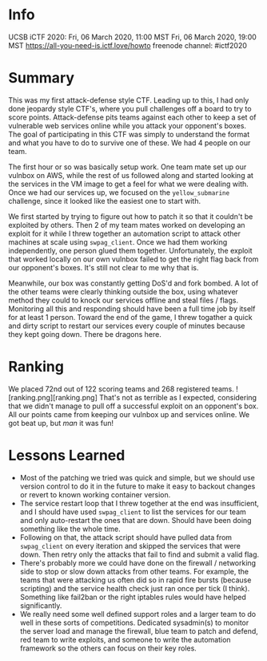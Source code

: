 # Info
UCSB iCTF 2020:
Fri, 06 March 2020, 11:00 MST  Fri, 06 March 2020, 19:00 MST
https://all-you-need-is.ictf.love/howto
freenode channel: #ictf2020

# Summary
This was my first attack-defense style CTF. Leading up to this, I had only done jeopardy style CTF's, where you pull challenges off a board to try to score points. Attack-defense pits teams against each other to keep a set of vulnerable web services online while you attack your opponent's boxes. The goal of participating in this CTF was simply to understand the format and what you have to do to survive one of these. We had 4 people on our team.

The first hour or so was basically setup work. One team mate set up our vulnbox on AWS, while the rest of us followed along and started looking at the services in the VM image to get a feel for what we were dealing with. Once we had our services up, we focused on the `yellow_submarine` challenge, since it looked like the easiest one to start with.

We first started by trying to figure out how to patch it so that it couldn't be exploited by others. Then 2 of my team mates worked on developing an exploit for it while I threw together an automation script to attack other machines at scale using `swpag_client`. Once we had them working independently, one person glued them together. Unfortunately, the exploit that worked locally on our own vulnbox failed to get the right flag back from our opponent's boxes. It's still not clear to me why that is.

Meanwhile, our box was constantly getting DoS'd and fork bombed. A lot of the other teams were clearly thinking outside the box, using whatever method they could to knock our services offline and steal files / flags. Monitoring all this and responding should have been a full time job by itself for at least 1 person. Toward the end of the game, I threw togather a quick and dirty script to restart our services every couple of minutes because they kept going down. There be dragons here.

# Ranking
We placed 72nd out of 122 scoring teams and 268 registered teams.
![ranking.png][ranking.png]
That's not as terrible as I expected, considering that we didn't manage to pull off a successful exploit on an opponent's box. All our points came from keeping our vulnbox up and services online. We got beat up, but _man_ it was fun!

# Lessons Learned
* Most of the patching we tried was quick and simple, but we should use version control to do it in the future to make it easy to backout changes or revert to known working container version.
* The service restart loop that I threw together at the end was insufficient, and I should have used `swpag_client` to list the services for our team and only auto-restart the ones that are down. Should have been doing something like the whole time.
* Following on that, the attack script should have pulled data from `swpag_client` on every iteration and skipped the services that were down. Then retry only the attacks that fail to find and submit a valid flag.
* There's probably more we could have done on the firewall / networking side to stop or slow down attacks from other teams. For example, the teams that were attacking us often did so in rapid fire bursts (because scripting) and the service health check just ran once per tick (I think). Something like fail2ban or the right iptables rules would have helped significantly.
* We really need some well defined support roles and a larger team to do well in these sorts of competitions. Dedicated sysadmin(s) to monitor the server load and manage the firewall, blue team to patch and defend, red team to write exploits, and someone to write the automation framework so the others can focus on their key roles.

